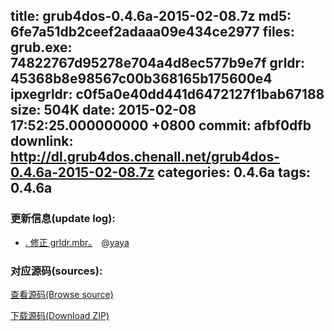 title: grub4dos-0.4.6a-2015-02-08.7z
md5: 6fe7a51db2ceef2adaaa09e434ce2977
files:
  grub.exe: 74822767d95278e704a4d8ec577b9e7f
  grldr: 45368b8e98567c00b368165b175600e4
  ipxegrldr: c0f5a0e40dd441d6472127f1bab67188
size: 504K
date: 2015-02-08 17:52:25.000000000 +0800
commit: afbf0dfb
downlink: http://dl.grub4dos.chenall.net/grub4dos-0.4.6a-2015-02-08.7z
categories: 0.4.6a
tags: 0.4.6a
---


### 更新信息(update log):
  * [﻿. 修正 grldr.mbr。](https://github.com/chenall/grub4dos/commit/afbf0dfb1afc3dba3ff2c4285c0a0c9bacb4b4f4)　@[yaya](https://github.com/agalazis)

### 对应源码(sources):
  [查看源码(Browse source)](https://github.com/chenall/grub4dos/tree/afbf0dfb1afc3dba3ff2c4285c0a0c9bacb4b4f4)

  [下载源码(Download ZIP)](https://github.com/chenall/grub4dos/archive/afbf0dfb1afc3dba3ff2c4285c0a0c9bacb4b4f4.zip)
